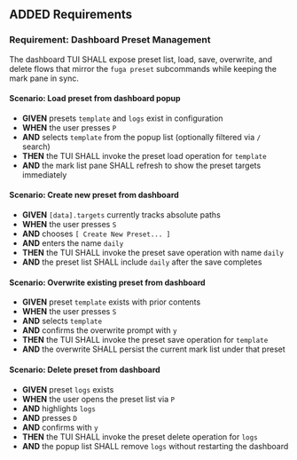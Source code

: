 ## ADDED Requirements
### Requirement: Dashboard Preset Management
The dashboard TUI SHALL expose preset list, load, save, overwrite, and delete flows that mirror the `fuga preset` subcommands while keeping the mark pane in sync.

#### Scenario: Load preset from dashboard popup
- **GIVEN** presets `template` and `logs` exist in configuration
- **WHEN** the user presses `P`
- **AND** selects `template` from the popup list (optionally filtered via `/` search)
- **THEN** the TUI SHALL invoke the preset load operation for `template`
- **AND** the mark list pane SHALL refresh to show the preset targets immediately

#### Scenario: Create new preset from dashboard
- **GIVEN** `[data].targets` currently tracks absolute paths
- **WHEN** the user presses `S`
- **AND** chooses `[ Create New Preset... ]`
- **AND** enters the name `daily`
- **THEN** the TUI SHALL invoke the preset save operation with name `daily`
- **AND** the preset list SHALL include `daily` after the save completes

#### Scenario: Overwrite existing preset from dashboard
- **GIVEN** preset `template` exists with prior contents
- **WHEN** the user presses `S`
- **AND** selects `template`
- **AND** confirms the overwrite prompt with `y`
- **THEN** the TUI SHALL invoke the preset save operation for `template`
- **AND** the overwrite SHALL persist the current mark list under that preset

#### Scenario: Delete preset from dashboard
- **GIVEN** preset `logs` exists
- **WHEN** the user opens the preset list via `P`
- **AND** highlights `logs`
- **AND** presses `D`
- **AND** confirms with `y`
- **THEN** the TUI SHALL invoke the preset delete operation for `logs`
- **AND** the popup list SHALL remove `logs` without restarting the dashboard
